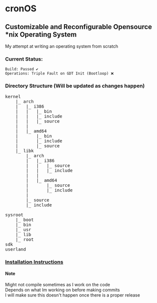 # cronOS
## Customizable and Reconfigurable Opensource *nix Operating System

My attempt at writing an operating system from scratch

### Current Status:   
    Build: Passed ✔️
    Operations: Triple Fault on GDT Init (Bootloop) ❌


### Directory Structure (Will be updated as changes happen)
<pre>
kernel
    |_ arch
    |   |_ i386
    |   |   |_ bin
    |   |   |_ include
    |   |   |_ source
    |   |
    |   |_ amd64
    |       |_ bin  
    |       |_ include
    |       |_ source
    |_ libk
        |_ arch
        |   |_ i386
        |   |   |_ source
        |   |   |_ include
        |   |   
        |   |_ amd64
        |       |_ source
        |       |_ include
        |
        |_ source
        |_ include

sysroot
    |_ boot
    |_ bin
    |_ usr
    |_ lib
    |_ root
sdk
userland
</pre>

### <a href="INSTALL.md">Installation Instructions</a>
#### Note
Might not compile sometimes as I work on the code  
Depends on what Im working on before making commits  
I will make sure this doesn't happen once there is a proper release